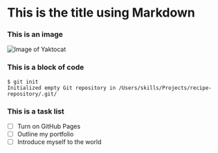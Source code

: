 # This is the title using Markdown

### This is an image
![Image of Yaktocat](https://octodex.github.com/images/yaktocat.png)

### This is a block of code
```
$ git init
Initialized empty Git repository in /Users/skills/Projects/recipe-repository/.git/
```

### This is a task list
- [ ] Turn on GitHub Pages
- [ ] Outline my portfolio
- [ ] Introduce myself to the world
